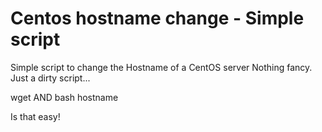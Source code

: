 # Centos hostname change - Simple script
Simple script to change the Hostname of a CentOS server
Nothing fancy. Just a dirty script...

wget
AND
bash hostname

Is that easy!
